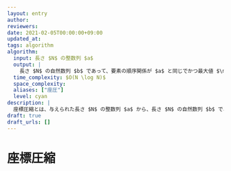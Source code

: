 ```yaml
---
layout: entry
author:
reviewers:
date: 2021-02-05T00:00:00+09:00
updated_at:
tags: algorithm
algorithm:
  input: 長さ $N$ の整数列 $a$
  output: |
    長さ $N$ の自然数列 $b$ であって、要素の順序関係が $a$ と同じでかつ最大値 $\max_i b_i$ が最小であるもの
  time_complexity: $O(N \log N)$
  space_complexity:
  aliases: ["座圧"]
  level: cyan
description: |
  座標圧縮とは、与えられた長さ $N$ の整数列 $a$ から、長さ $N$ の自然数列 $b$ であって要素の順序関係が $a$ と同じでかつ最大値 $\max_i b_i$ が最小であるような $b$ を作ること。ただし「要素の順序関係が同じ」とは、任意の $i, j$ に対し $a_i \le a_j \leftrightarrow b_i \le b_j$ を満たすことを言う。このような $b$ は常に一意に存在し、単純な方法により $O(N \log N)$ で構成できる。
draft: true
draft_urls: []
---
```


# 座標圧縮
